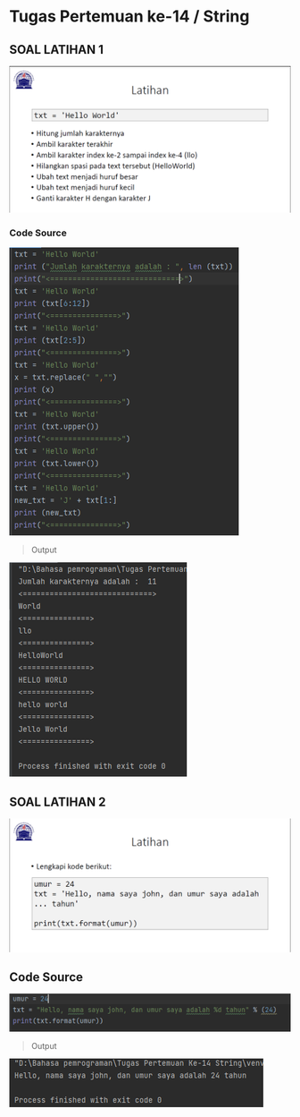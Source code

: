 # Tugas Pertemuan ke-14 / String

## SOAL LATIHAN 1

![img](Gambar/5.PNG)

### Code Source

![img](Gambar/1.PNG)

> Output

![img](Gambar/2.PNG)

## SOAL LATIHAN 2

![img](Gambar/6.PNG)

## Code Source

![img](Gambar/3.PNG)

> Output

![img](Gambar/4.PNG)

